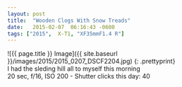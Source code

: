```yaml
---
layout: post
title:  "Wooden Clogs With Snow Treads"
date:   2015-02-07  06:16:43 -0600
tags: ["2015",  X-T1, "XF35mmF1.4 R"]
---
```

![{{ page.title }} Image]({{ site.baseurl }}/images/2015/2015_0207_DSCF2204.jpg)
{: .prettyprint}  
I had the sleding hill all to myself this morning  
20 sec, f/16, ISO 200 - Shutter clicks this day: 40